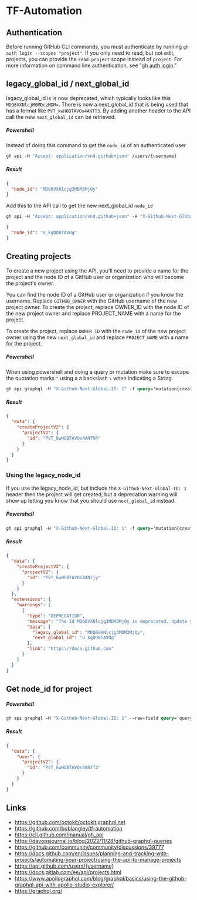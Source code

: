 # TF-Automation

## Authentication

Before running GitHub CLI commands, you must authenticate by running `gh auth login --scopes "project"`. If you only need to read, but not edit, projects, you can provide the `read:project` scope instead of `project`. For more information on command line authentication, see "[gh auth login](https://cli.github.com/manual/gh_auth_login)."

## legacy_global_id / next_global_id

legacy_global_id is is now deprecated, which typically looks like this `MDQ6VXNlcjM0MDczMDM=`.  There is now a next_global_id that is being used that has a format like `PVT_kwHOBTAVOs4ANTT3`. By adding another header to the API call the new `next_global_id` can be retrieved.

##### Powershell

Instead of doing this command to get the `node_id` of an authenticated user

```graphql
gh api -H "Accept: application/vnd.github+json" /users/{username}
```

##### Result

```json
{
  "node_id": "MDQ6VXNlcjg3MDM3MjQy"
}
```

Add this to the API call to get the new next_global_id `node_id`

```graphql
gh api -H "Accept: application/vnd.github+json" -H "X-Github-Next-Global-ID: 1" /users/{username}
```
```json
{
  "node_id": "U_kgDOBTAVOg"
}
```

## Creating projects
To create a new project using the API, you'll need to provide a name for the project and the node ID of a GitHub user or organization who will become the project's owner.

You can find the node ID of a GitHub user or organization if you know the username. Replace `GITHUB_OWNER` with the GitHub username of the new project owner.
To create the project, replace OWNER_ID with the node ID of the new project owner and replace PROJECT_NAME with a name for the project.

To create the project, replace `OWNER_ID` with the `node_id` of the new project owner using the new `next_global_id` and replace `PROJECT_NAME` with a name for the project.

##### Powershell
When using powershell and doing a query or mutation make sure to escape the quotation marks `"` using a a backslash `\` when indicating a String. 
```graphql
gh api graphql -H "X-Github-Next-Global-ID: 1" -f query='mutation{createProjectV2(input:{ownerId:\"U_kgDOBTAVOg\",title:\"TF-Project\"}){projectV2{id}}}'
```
##### Result
```json
{
  "data": {
    "createProjectV2": {
      "projectV2": {
        "id": "PVT_kwHOBTAVOs4ANThR"
      }
    }
  }
}
```

### Using the legacy_node_id

If you use the legacy_node_id, but include the `X-Github-Next-Global-ID: 1` header then the project will get created, but a deprecation warning will show up letting you  know that you should use `next_global_id` instead.

##### Powershell
```graphql
gh api graphql -H "X-Github-Next-Global-ID: 1" -f query='mutation{createProjectV2(input:{ownerId:\"MDQ6VXNlcjg3MDM3MjQy\",title:\"TF-Project\"}){projectV2{id}}}'
```
##### Result
```json
{
  "data": {
    "createProjectV2": {
      "projectV2": {
        "id": "PVT_kwHOBTAVOs4ANTjy"
      }
    }
  },
  "extensions": {
    "warnings": [
      {
        "type": "DEPRECATION",
        "message": "The id MDQ6VXNlcjg3MDM3MjQy is deprecated. Update your cache to use the next_global_id from the data payload.",
        "data": {
          "legacy_global_id": "MDQ6VXNlcjg3MDM3MjQy",
          "next_global_id": "U_kgDOBTAVOg"
        },
        "link": "https://docs.github.com"
      }
    ]
  }
}
```

## Get node_id for project

##### Powershell
```graphql
gh api graphql -H "X-Github-Next-Global-ID: 1" --raw-field query='query{ user(login:\"{username}\") { projectV2(number: 11) { id } } }'
```
##### Result
```json
{
  "data": {
    "user": {
      "projectV2": {
        "id": "PVT_kwHOBTAVOs4ANTT3"
      }
    }
  }
}
```


## Links
- https://github.com/octokit/octokit.graphql.net
- https://github.com/boblangley/tf-automation
- https://cli.github.com/manual/gh_api
- https://devopsjournal.io/blog/2022/11/28/github-graphql-queries
- https://github.com/community/community/discussions/39777
- https://docs.github.com/en/issues/planning-and-tracking-with-projects/automating-your-project/using-the-api-to-manage-projects
- https://api.github.com/users/{username}
- https://docs.gitlab.com/ee/api/projects.html
- https://www.apollographql.com/blog/graphql/basics/using-the-github-graphql-api-with-apollo-studio-explorer/
- https://graphql.org/
